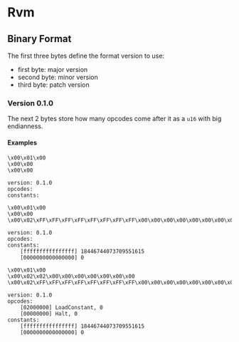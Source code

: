 # Rvm

## Binary Format

The first three bytes define the format version to use:

- first byte: major version
- second byte: minor version
- third byte: patch version

### Version 0.1.0

The next 2 bytes store how many opcodes come after it as a `u16` with big endianness.

#### Examples

```
\x00\x01\x00
\x00\x00
\x00\x00

version: 0.1.0
opcodes:
constants:
```

```
\x00\x01\x00
\x00\x00
\x00\x02\xFF\xFF\xFF\xFF\xFF\xFF\xFF\xFF\x00\x00\x00\x00\x00\x00\x00\x00

version: 0.1.0
opcodes:
constants:
    [ffffffffffffffff] 18446744073709551615
    [0000000000000000] 0
```

```
\x00\x01\x00
\x00\x02\x02\x00\x00\x00\x00\x00\x00\x00
\x00\x02\xFF\xFF\xFF\xFF\xFF\xFF\xFF\xFF\x00\x00\x00\x00\x00\x00\x00\x00

version: 0.1.0
opcodes:
    [02000000] LoadConstant, 0
    [00000000] Halt, 0
constants:
    [ffffffffffffffff] 18446744073709551615
    [0000000000000000] 0
```
